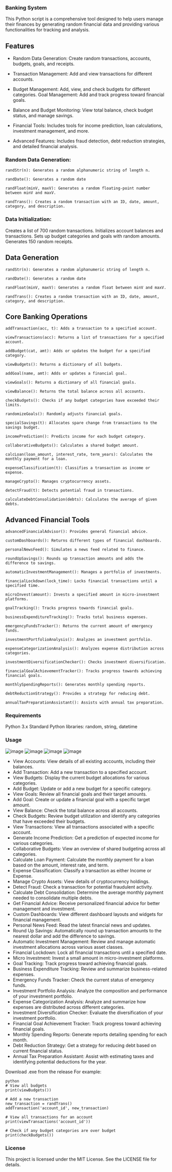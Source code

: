 ### Banking System
This Python script is a comprehensive tool designed to help users manage their finances by generating random financial data and providing various functionalities for tracking and analysis.

## Features
- Random Data Generation: Create random transactions, accounts, budgets, goals, and receipts.
- Transaction Management: Add and view transactions for different accounts.
- Budget Management: Add, view, and check budgets for different categories.
Goal Management: Add and track progress toward financial goals.
- Balance and Budget Monitoring: View total balance, check budget status, and manage savings.
- Financial Tools: Includes tools for income prediction, loan calculations, investment management, and more.

- Advanced Features: Includes fraud detection, debt reduction strategies, and detailed financial analysis.

### Random Data Generation:

`randStr(n): Generates a random alphanumeric string of length n.`

`randDate(): Generates a random date `

`randFloat(minV, maxV): Generates a random floating-point number between minV and maxV.`

`randTrans(): Creates a random transaction with an ID, date, amount, category, and description.`

### Data Initialization:

Creates a list of 700 random transactions.
Initializes account balances and transactions.
Sets up budget categories and goals with random amounts.
Generates 150 random receipts.

## Data Generation
`randStr(n): Generates a random alphanumeric string of length n.`

`randDate(): Generates a random date`

`randFloat(minV, maxV): Generates a random float between minV and maxV.`

`randTrans(): Creates a random transaction with an ID, date, amount, category, and description.`

## Core Banking Operations
`addTransaction(acc, t): Adds a transaction to a specified account.`

`viewTransactions(acc): Returns a list of transactions for a specified account.`

`addBudget(cat, amt): Adds or updates the budget for a specified category.`

`viewBudgets(): Returns a dictionary of all budgets.`

`addGoal(name, amt): Adds or updates a financial goal.`

`viewGoals(): Returns a dictionary of all financial goals.`

`viewBalance(): Returns the total balance across all accounts.`

`checkBudgets(): Checks if any budget categories have exceeded their limits.`

`randomizeGoals(): Randomly adjusts financial goals.`

`specialSavings(t): Allocates spare change from transactions to the savings budget.`

`incomePrediction(): Predicts income for each budget category.`

`collaborativeBudgets(): Calculates a shared budget amount.`

`calcLoan(loan_amount, interest_rate, term_years): Calculates the monthly payment for a loan.`

`expenseClassification(t): Classifies a transaction as income or expense.`

`manageCrypto(): Manages cryptocurrency assets.`

`detectFraud(t): Detects potential fraud in transactions.`

`calculateDebtConsolidation(debts): Calculates the average of given debts.`

## Advanced Financial Tools
`advancedFinancialAdvisor(): Provides general financial advice.`

`customDashboards(): Returns different types of financial dashboards.`

`personalNewsFeed(): Simulates a news feed related to finance.`

`roundUpSavings(): Rounds up transaction amounts and adds the difference to savings.`

`automaticInvestmentManagement(): Manages a portfolio of investments.`

`financialLockdown(lock_time): Locks financial transactions until a specified time.`

`microInvest(amount): Invests a specified amount in micro-investment platforms.`

`goalTracking(): Tracks progress towards financial goals.`

`businessExpenditureTracking(): Tracks total business expenses.`

`emergencyFundsTracker(): Returns the current amount of emergency funds.`

`investmentPortfolioAnalysis(): Analyzes an investment portfolio.`

`expenseCategorizationAnalysis(): Analyzes expense distribution across categories.`

`investmentDiversificationChecker(): Checks investment diversification.`

`financialGoalAchievementTracker(): Tracks progress towards achieving financial goals.`

`monthlySpendingReports(): Generates monthly spending reports.`

`debtReductionStrategy(): Provides a strategy for reducing debt.`

`annualTaxPreparationAssistant(): Assists with annual tax preparation.`

### Requirements
Python 3.x
Standard Python libraries: random, string, datetime

### Usage

![image](https://github.com/user-attachments/assets/9f50a438-f9de-4e41-9bf5-d63d8a82c251)
![image](https://github.com/user-attachments/assets/4bff3969-82d3-49d6-9c4e-484dc008ad76)
![image](https://github.com/user-attachments/assets/abeb384a-f9c5-4eb1-a1f9-d86b04a8c5d5)
![image](https://github.com/user-attachments/assets/90f58d67-0374-4685-86f2-a4c897e66c58)

- View Accounts: View details of all existing accounts, including their balances.
- Add Transaction: Add a new transaction to a specified account.
- View Budgets: Display the current budget allocations for various categories.
- Add Budget: Update or add a new budget for a specific category.
- View Goals: Review all financial goals and their target amounts.
- Add Goal: Create or update a financial goal with a specific target amount.
- View Balance: Check the total balance across all accounts.
- Check Budgets: Review budget utilization and identify any categories that have exceeded their budgets.
- View Transactions: View all transactions associated with a specific account.
- Generate Income Prediction: Get a prediction of expected income for various categories.
- Collaborative Budgets: View an overview of shared budgeting across all categories.
- Calculate Loan Payment: Calculate the monthly payment for a loan based on the amount, interest rate, and term.
- Expense Classification: Classify a transaction as either Income or Expense.
- Manage Crypto Assets: View details of cryptocurrency holdings.
- Detect Fraud: Check a transaction for potential fraudulent activity.
- Calculate Debt Consolidation: Determine the average monthly payment needed to consolidate multiple debts.
- Get Financial Advice: Receive personalized financial advice for better management and investment.
- Custom Dashboards: View different dashboard layouts and widgets for financial management.
- Personal News Feed: Read the latest financial news and updates.
- Round Up Savings: Automatically round up transaction amounts to the nearest dollar and add the difference to savings.
- Automatic Investment Management: Review and manage automatic investment allocations across various asset classes.
- Financial Lockdown: Lock all financial transactions until a specified date.
- Micro Investment: Invest a small amount in micro-investment platforms.
- Goal Tracking: Track progress toward achieving financial goals.
- Business Expenditure Tracking: Review and summarize business-related expenses.
- Emergency Funds Tracker: Check the current status of emergency funds.
- Investment Portfolio Analysis: Analyze the composition and performance of your investment portfolio.
- Expense Categorization Analysis: Analyze and summarize how expenses are distributed across different categories.
- Investment Diversification Checker: Evaluate the diversification of your investment portfolio.
- Financial Goal Achievement Tracker: Track progress toward achieving financial goals.
- Monthly Spending Reports: Generate reports detailing spending for each month.
- Debt Reduction Strategy: Get a strategy for reducing debt based on current financial status.
- Annual Tax Preparation Assistant: Assist with estimating taxes and identifying potential deductions for the year.

Download .exe from the release
For example:
```
python
# View all budgets
print(viewBudgets())

# Add a new transaction
new_transaction = randTrans()
addTransaction('account_id', new_transaction)

# View all transactions for an account
print(viewTransactions('account_id'))

# Check if any budget categories are over budget
print(checkBudgets())
```

### License
This project is licensed under the MIT License. See the LICENSE file for details.
